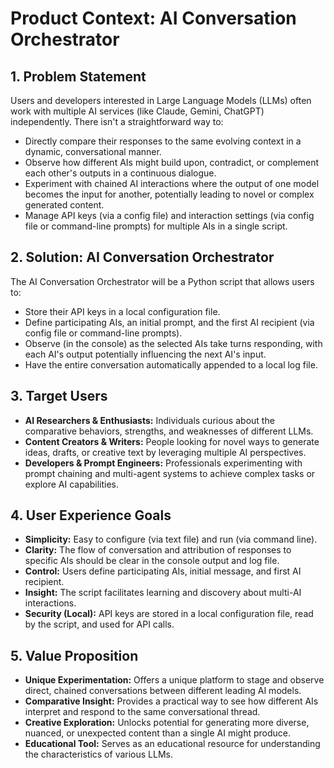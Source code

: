# Product Context: AI Conversation Orchestrator

## 1. Problem Statement

Users and developers interested in Large Language Models (LLMs) often work with multiple AI services (like Claude, Gemini, ChatGPT) independently. There isn't a straightforward way to:

-   Directly compare their responses to the same evolving context in a dynamic, conversational manner.
-   Observe how different AIs might build upon, contradict, or complement each other's outputs in a continuous dialogue.
-   Experiment with chained AI interactions where the output of one model becomes the input for another, potentially leading to novel or complex generated content.
-   Manage API keys (via a config file) and interaction settings (via config file or command-line prompts) for multiple AIs in a single script.

## 2. Solution: AI Conversation Orchestrator

The AI Conversation Orchestrator will be a Python script that allows users to:

-   Store their API keys in a local configuration file.
-   Define participating AIs, an initial prompt, and the first AI recipient (via config file or command-line prompts).
-   Observe (in the console) as the selected AIs take turns responding, with each AI's output potentially influencing the next AI's input.
-   Have the entire conversation automatically appended to a local log file.

## 3. Target Users

-   **AI Researchers & Enthusiasts:** Individuals curious about the comparative behaviors, strengths, and weaknesses of different LLMs.
-   **Content Creators & Writers:** People looking for novel ways to generate ideas, drafts, or creative text by leveraging multiple AI perspectives.
-   **Developers & Prompt Engineers:** Professionals experimenting with prompt chaining and multi-agent systems to achieve complex tasks or explore AI capabilities.

## 4. User Experience Goals

-   **Simplicity:** Easy to configure (via text file) and run (via command line).
-   **Clarity:** The flow of conversation and attribution of responses to specific AIs should be clear in the console output and log file.
-   **Control:** Users define participating AIs, initial message, and first AI recipient.
-   **Insight:** The script facilitates learning and discovery about multi-AI interactions.
-   **Security (Local):** API keys are stored in a local configuration file, read by the script, and used for API calls.

## 5. Value Proposition

-   **Unique Experimentation:** Offers a unique platform to stage and observe direct, chained conversations between different leading AI models.
-   **Comparative Insight:** Provides a practical way to see how different AIs interpret and respond to the same conversational thread.
-   **Creative Exploration:** Unlocks potential for generating more diverse, nuanced, or unexpected content than a single AI might produce.
-   **Educational Tool:** Serves as an educational resource for understanding the characteristics of various LLMs.
